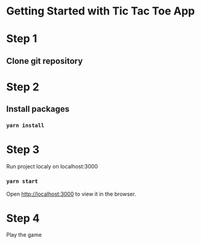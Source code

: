 # Getting Started with Tic Tac Toe App

# Step 1

## Clone git repository

# Step 2

## Install packages

### `yarn install`

# Step 3

Run project localy on localhost:3000

### `yarn start`

Open [http://localhost:3000](http://localhost:3000) to view it in the browser.

# Step 4

Play the game
